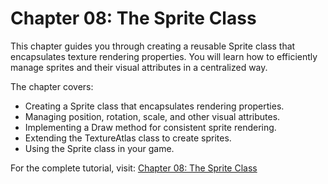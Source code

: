 # Chapter 08: The Sprite Class

This chapter guides you through creating a reusable Sprite class that encapsulates texture rendering properties. You will learn how to efficiently manage sprites and their visual attributes in a centralized way.

The chapter covers:

- Creating a Sprite class that encapsulates rendering properties.
- Managing position, rotation, scale, and other visual attributes.
- Implementing a Draw method for consistent sprite rendering.
- Extending the TextureAtlas class to create sprites.
- Using the Sprite class in your game.

For the complete tutorial, visit: [Chapter 08: The Sprite Class](https://docs.monogame.net/articles/tutorials/building_2d_games/08_the_sprite_class/)
